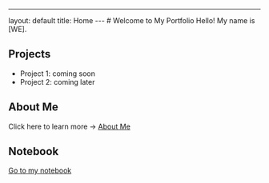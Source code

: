 ---
layout: default
title: Home
--- # Welcome to My Portfolio Hello! My name is [WE].
## Projects
- Project 1: coming soon
- Project 2: coming later
## About Me
Click here to learn more → [About Me](about.md)

## Notebook
[Go to my notebook](notebook.md)
